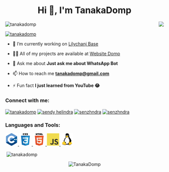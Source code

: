 <h1 align="center">Hi 👋, I'm TanakaDomp</h1>

<img align="right" height="175" src="https://raw.githubusercontent.com/TanakaDomp/uploder-db/main/uploads/1733069502831.mp4"  />

<p align="left"> <img src="https://komarev.com/ghpvc/?username=tanakadomp&label=Profile%20views&color=0e75b6&style=flat" alt="tanakadomp" /> </p>

<p align="left"> <a href="https://twitter.com/tanakadomp" target="blank"><img src="https://img.shields.io/twitter/follow/tanakadomp?logo=twitter&style=for-the-badge" alt="tanakadomp" /></a> </p>

- 🔭 I’m currently working on [Lilychanj Base](https://github.com/TanakaDomp/Lilychanj-BaseBot)

- 👨‍💻 All of my projects are available at [Website Domp](https://www.tanakadomp.biz.id)

- 💬 Ask me about **Just ask me about WhatsApp Bot**

- 📫 How to reach me **tanakadomp@gmail.com**

- ⚡ Fun fact **I just learned from YouTube 😂**

<h3 align="left">Connect with me:</h3>
<p align="left">
<a href="https://twitter.com/tanakadomp" target="blank"><img align="center" src="https://raw.githubusercontent.com/rahuldkjain/github-profile-readme-generator/master/src/images/icons/Social/twitter.svg" alt="tanakadomp" height="30" width="40" /></a>
<a href="https://fb.com/sendy helindra" target="blank"><img align="center" src="https://raw.githubusercontent.com/rahuldkjain/github-profile-readme-generator/master/src/images/icons/Social/facebook.svg" alt="sendy helindra" height="30" width="40" /></a>
<a href="https://instagram.com/senzhndra" target="blank"><img align="center" src="https://raw.githubusercontent.com/rahuldkjain/github-profile-readme-generator/master/src/images/icons/Social/instagram.svg" alt="senzhndra" height="30" width="40" /></a>
<a href="https://www.youtube.com/c/senzhndra" target="blank"><img align="center" src="https://raw.githubusercontent.com/rahuldkjain/github-profile-readme-generator/master/src/images/icons/Social/youtube.svg" alt="senzhndra" height="30" width="40" /></a>
</p>

<h3 align="left">Languages and Tools:</h3>
<p align="left"> <a href="https://www.w3schools.com/cpp/" target="_blank" rel="noreferrer"> <img src="https://raw.githubusercontent.com/devicons/devicon/master/icons/cplusplus/cplusplus-original.svg" alt="cplusplus" width="40" height="40"/> </a> <a href="https://www.w3schools.com/css/" target="_blank" rel="noreferrer"> <img src="https://raw.githubusercontent.com/devicons/devicon/master/icons/css3/css3-original-wordmark.svg" alt="css3" width="40" height="40"/> </a> <a href="https://www.w3.org/html/" target="_blank" rel="noreferrer"> <img src="https://raw.githubusercontent.com/devicons/devicon/master/icons/html5/html5-original-wordmark.svg" alt="html5" width="40" height="40"/> </a> <a href="https://developer.mozilla.org/en-US/docs/Web/JavaScript" target="_blank" rel="noreferrer"> <img src="https://raw.githubusercontent.com/devicons/devicon/master/icons/javascript/javascript-original.svg" alt="javascript" width="40" height="40"/> </a> <a href="https://www.linux.org/" target="_blank" rel="noreferrer"> <img src="https://raw.githubusercontent.com/devicons/devicon/master/icons/linux/linux-original.svg" alt="linux" width="40" height="40"/> </a> </p>

<p>&nbsp;<img align="center" src="https://github-readme-stats.vercel.app/api?username=TanakaDomp&show_icons=true&theme=radical" alt="tanakadomp" /></p>

<div align="center">
	<img src="https://moe-counter.glitch.me/get/@Anya_v2-Md?theme=gelbooru" width="300" height="150" alt="TanakaDomp">
</div>
